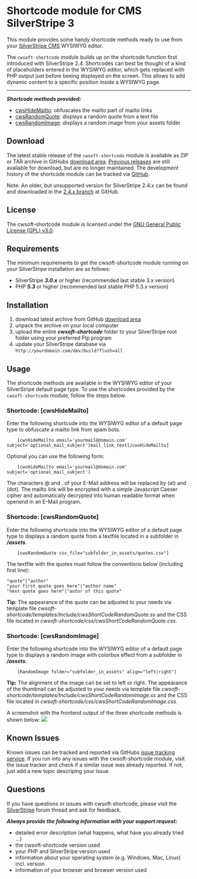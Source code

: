 # Shortcode module for CMS SilverStripe 3
This module provides some handy shortcode methods ready to use from your [SilverStripe CMS](http://silverstripe.org) WYSIWYG editor.

The `cwsoft-shortcode` module builds up on the shortcode function first introduced with SilverStripe 2.4. Shortcodes can best be thought of a kind of placeholders entered in the WYSIWYG editor, which gets replaced with PHP output just before beeing displayed on the screen. This allows to add dynamic content to a specific position inside a WYSIWYG page.

----------------------------------------
***Shortcode methods provided:***

- [cwsHideMailto](https://github.com/cwsoft/silverstripe-shortcode#shortcode-hidemailto): obfuscates the mailto part of mailto links
- [cwsRandomQuote](https://github.com/cwsoft/silverstripe-shortcode#shortcode-randomquote): displays a random quote from a text file
- [cwsRandomImage](https://github.com/cwsoft/silverstripe-shortcode#shortcode-randomimage): displays a random image from your assets folder

## Download
The latest stable release of the `cwsoft-shortcode` module is available as ZIP or TAR archive in GitHubs [download area](https://github.com/cwsoft/silverstripe-shortcode/downloads). [Previous releases](https://github.com/cwsoft/silverstripe-shortcode/tags) are still available for download, but are no longer maintained. The development history of the shortcode module can be tracked via [GitHub](https://github.com/cwsoft/silverstripe-shortcode/commits/master).

Note: An older, but unsupported version for SilverStripe 2.4.x can be found and downloaded in the [2.4.x branch](https://github.com/cwsoft/silverstripe-shortcode/tree/2.4.x) at GitHub.

## License
The cwsoft-shortcode module is licensed under the [GNU General Public License (GPL) v3.0](http://www.gnu.org/licenses/gpl-3.0.html).

## Requirements
The minimum requirements to get the cwsoft-shortcode module running on your SilverStripe installation are as follows:

- SilverStripe ***3.0.x*** or higher (recommended last stable 3.x version)
- PHP ***5.3*** or higher (recommended last stable PHP 5.3.x version)

## Installation
1. download latest archive from GitHub [download area](https://github.com/cwsoft/silverstripe-shortcode/downloads)
2. unpack the archive on your local computer
3. upload the entire ***cwsoft-shortcode*** folder to your SilverStripe root folder using your preferred Ftp program
4. update your SilverStripe database via `http://yourdomain.com/dev/build?flush=all`

## Usage
The shortcode methods are available in the WYSIWYG editor of your SilverStripe default page type. To use the shortcodes provided by the `cwsoft-shortcode` module, follow the steps below.

### Shortcode: [cwsHideMailto]
Enter the following shortcode into the WYSIWYG editor of a default page type to obfuscate a mailto link from spam bots.

        [cwsHideMailto email='yourmail@domain.com' subject='optional_mail_subject']mail_link_text[/cwsHideMailto]

Optional you can use the following form:

        [cwsHideMailto email='yourmail@domain.com' subject='optional_mail_subject']

The characters @ and . of your E-Mail address will be replaced by (at) and (dot). The mailto link will be encrypted with a simple Javascript Caeser cipher and automatically decrypted into human readable format when openend in an E-Mail program.

### Shortcode: [cwsRandomQuote]
Enter the following shortcode into the WYSIWYG editor of a default page type to displays a random quote from a textfile located in a subfolder in ***/assets***.

        [cwsRandomQuote csv_file="subfolder_in_assets/quotes.csv"]

The textfile with the quotes must follow the conventions below (including first line):

	"quote"|"author"
	"your first quote goes here"|"author name"
	"next quote goes here"|"autor of this quote"

**Tip:** The appearance of the quote can be adjusted to your needs via template file *cwsoft-shortcode/templates/Include/cwsShortCodeRandomQuote.ss* and the CSS file located in *cwsoft-shortcode/css/cwsShortCodeRandomQuote.css*.

### Shortcode: [cwsRandomImage]
Enter the following shortcode into the WYSIWYG editor of a default page type to displays a random image with colorbox effect from a subfolder in ***/assets***.

        [RandomImage folder="subfolder_in_assets" align="left|right"]

**Tip:** The alignment of the image can be set to left or right. The appearance of the thumbnail can be adjusted to your needs via template file *cwsoft-shortcode/templates/Include/cwsShortCodeRandomImage.ss* and the CSS file located in *cwsoft-shortcode/css/cwsShortCodeRandomImage.css*.

A screenshot with the frontend output of the three shortcode methods is shown below:
![](https://github.com/cwsoft/silverstripe-shortcode/raw/master/.screenshots/cwsoft-shortcode.png) 

## Known Issues
Known issues can be tracked and reported via GitHubs [issue tracking service](https://github.com/cwsoft/silverstripe-shortcode/issues). If you run into any issues with the cwsoft-shortcode module, visit the issue tracker and check if a similar issue was already reported. If not, just add a new topic descriping your issue.

## Questions
If you have questions or issues with cwsoft-shortcode, please visit the [SilverStripe](http://www.silverstripe.org/all-other-modules/show/19244) forum thread and ask for feedback.

***Always provide the following information with your support request:***

 - detailed error description (what happens, what have you already tried ...)
 - the cwsoft-shortcode version used
 - your PHP and SilverStripe version used
 - information about your operating system (e.g. Windows, Mac, Linux) incl. version
 - information of your browser and browser version used
